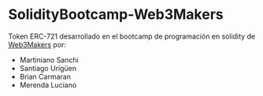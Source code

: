 # SolidityBootcamp-Web3Makers

Token ERC-721 desarrollado en el bootcamp de programación en solidity de [Web3Makers](https://web3makers.org/) por: 
  - Martiniano Sanchi
  - Santiago Urigüen
  - Brian Carmaran
  - Merenda Luciano
